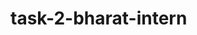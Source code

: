 # task-2-bharat-intern
<html lang="en">

<head>
	<meta charset="utf-8">
	<meta name="viewport" content="width=device-width, initial-scale=1, shrink-to-fit=no">
	<meta name="theme-color" content="#000000">
	<!--
      manifest.json provides metadata used when your web app is added to the
      homescreen on Android. See https://developers.google.com/web/fundamentals/engage-and-retain/web-app-manifest/
    -->
	<link rel="manifest" href="%PUBLIC_URL%/manifest.json">
	<link rel="shortcut icon" href="%PUBLIC_URL%/favicon.ico">
	<!--
      Notice the use of %PUBLIC_URL% in the tags above.
      It will be replaced with the URL of the `public` folder during the build.
      Only files inside the `public` folder can be referenced from the HTML.

      Unlike "/favicon.ico" or "favicon.ico", "%PUBLIC_URL%/favicon.ico" will
      work correctly both with client-side routing and a non-root public URL.
      Learn how to configure a non-root public URL by running `npm run build`.
    -->
	<title>React App</title>
</head>

<body>
	<noscript>
		You need to enable JavaScript to run this app.
	</noscript>
	<div id="root"></div>
	<!--
      This HTML file is a template.
      If you open it directly in the browser, you will see an empty page.

      You can add webfonts, meta tags, or analytics to this file.
      The build step will place the bundled scripts into the <body> tag.

      To begin the development, run `npm start` or `yarn start`.
      To create a production bundle, use `npm run build` or `yarn build`.
    -->
</body>

</html>

app.js
import React, { Component, useState } from "react";
import "./styles.css";

const scaleNames = {
  c: "Celsius",
  f: "Fahrenheit"
};

function BoilingVerdict(props) {
  if (props.celsius >= 100) {
    return <h1>The water would boil</h1>;
  }
  return <h1>The water would not boil</h1>;
}

// change f to c
function toCelsius(fahrenheit) {
  return ((fahrenheit - 32) * 5) / 9;
}

// change c to f
function toFahrenheit(celsius) {
  return (celsius * 9) / 5 + 32;
}

function tryConvert(temperature, convert) {
  const input = parseFloat(temperature);
  if (Number.isNaN(input)) {
    return "";
  }
  const output = convert(input);
  const rounded = Math.round(output * 1000) / 1000;
  return rounded.toString();
}

function App() {
  const [temperature, setTemperature] = useState("");
  const [scale, setScale] = useState("c");

  const handleCelsisusChange = (temperature) => {
    setScale("c");
    setTemperature(temperature);
  };

  const handleFahrenheitChange = (temperature) => {
    console.log("temperature", temperature);

    setScale("f");
    setTemperature(temperature);
  };

  const celsius =
    scale === "f" ? tryConvert(temperature, toCelsius) : temperature;
  const fahrenheit =
    scale === "c" ? tryConvert(temperature, toFahrenheit) : temperature;
  return (
    <div className="App">
      <TemperatureInput
        scale="c"
        temperature={celsius}
        onTemperatureChange={handleCelsisusChange}
      />
      <TemperatureInput
        scale="f"
        temperature={fahrenheit}
        onTemperatureChange={handleFahrenheitChange}
      />
      <BoilingVerdict celsius={parseFloat(temperature)} />
    </div>
  );
}

function TemperatureInput(props) {
  const { scale, temperature, onTemperatureChange } = props;

  const handleChange = (e) => {
    onTemperatureChange(e.target.value);
  };
  return (
    <div>
      <fieldset>
        <h1>Enter temperature in {scaleNames[scale]}:</h1>
        <input type="text" value={temperature} onChange={handleChange} />
      </fieldset>
    </div>
  );
}

export default App;
index.js
import React, { Component, useState } from "react";
import "./styles.css";

const scaleNames = {
  c: "Celsius",
  f: "Fahrenheit"
};

function BoilingVerdict(props) {
  if (props.celsius >= 100) {
    return <h1>The water would boil</h1>;
  }
  return <h1>The water would not boil</h1>;
}

// change f to c
function toCelsius(fahrenheit) {
  return ((fahrenheit - 32) * 5) / 9;
}

// change c to f
function toFahrenheit(celsius) {
  return (celsius * 9) / 5 + 32;
}

function tryConvert(temperature, convert) {
  const input = parseFloat(temperature);
  if (Number.isNaN(input)) {
    return "";
  }
  const output = convert(input);
  const rounded = Math.round(output * 1000) / 1000;
  return rounded.toString();
}

function App() {
  const [temperature, setTemperature] = useState("");
  const [scale, setScale] = useState("c");

  const handleCelsisusChange = (temperature) => {
    setScale("c");
    setTemperature(temperature);
  };

  const handleFahrenheitChange = (temperature) => {
    console.log("temperature", temperature);

    setScale("f");
    setTemperature(temperature);
  };

  const celsius =
    scale === "f" ? tryConvert(temperature, toCelsius) : temperature;
  const fahrenheit =
    scale === "c" ? tryConvert(temperature, toFahrenheit) : temperature;
  return (
    <div className="App">
      <TemperatureInput
        scale="c"
        temperature={celsius}
        onTemperatureChange={handleCelsisusChange}
      />
      <TemperatureInput
        scale="f"
        temperature={fahrenheit}
        onTemperatureChange={handleFahrenheitChange}
      />
      <BoilingVerdict celsius={parseFloat(temperature)} />
    </div>
  );
}

function TemperatureInput(props) {
  const { scale, temperature, onTemperatureChange } = props;

  const handleChange = (e) => {
    onTemperatureChange(e.target.value);
  };
  return (
    <div>
      <fieldset>
        <h1>Enter temperature in {scaleNames[scale]}:</h1>
        <input type="text" value={temperature} onChange={handleChange} />
      </fieldset>
    </div>
  );
}

export default App;

.App {
  font-family: sans-serif;
  text-align: center;
}

package.son
{
  "name": "convert-temperature-reactjs",
  "version": "1.0.0",
  "description": "",
  "keywords": [],
  "main": "src/index.js",
  "dependencies": {
    "react": "16.12.0",
    "react-dom": "16.12.0",
    "react-scripts": "3.0.1"
  },
  "devDependencies": {
    "typescript": "3.8.3"
  },
  "scripts": {
    "start": "react-scripts start",
    "build": "react-scripts build",
    "test": "react-scripts test --env=jsdom",
    "eject": "react-scripts eject"
  },
  "browserslist": [
    ">0.2%",
    "not dead",
    "not ie <= 11",
    "not op_mini all"
  ]
}
